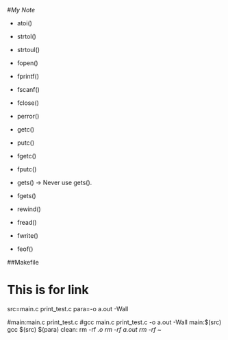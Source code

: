 #_My Note_

*  atoi()
*  strtol()
*  strtoul()
*  fopen()
*  fprintf()
*  fscanf()
*  fclose()
*  perror()

*  getc()
*  putc()
*  fgetc()
*  fputc()
*  gets()  -> Never use gets().
*  fgets()
*  rewind()

*  fread()
*  fwrite()
*  feof()

##Makefile

# This is for link

src=main.c print_test.c
para=-o a.out -Wall

#main:main.c print_test.c
	#gcc main.c print_test.c -o a.out -Wall
main:$(src)
	gcc $(src) $(para)
clean:
	rm -rf *.o
	rm -rf a.out
	rm -rf ~*
